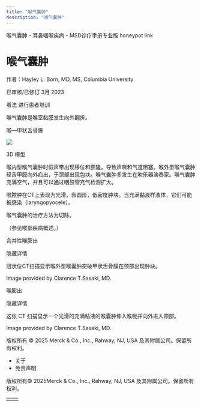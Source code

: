 ```yaml
---
title: "喉气囊肿"
description: "喉气囊肿"
---
```


﻿喉气囊肿 \- 耳鼻咽喉疾病 \- MSD诊疗手册专业版 honeypot link

# 喉气囊肿

作者：Hayley L. Born, MD, MS, Columbia University

已审核/已修订 3月 2023

看法 进行患者培训

喉气囊肿是喉室黏膜发生向外翻折。

喉—甲状舌骨膜

![](https://edge.sitecorecloud.io/mmanual-ssq1ci05/media/professional/images/b/i/o/biodigital-thyrohyoid-membrane-pv-sized_zh.jpg?thn=0&sc_lang=zh&mw=500)

3D 模型

喉内型喉气囊肿时假声带出现移位和膨隆，导致声嘶和气道阻塞。喉外型喉气囊肿经舌甲膜向外疝出，于颈部出现包块。喉气囊肿多发生在吹乐器演奏家。喉气囊肿充满空气，并且可以通过咽鼓管充气检测扩大。

喉脓肿在CT上表现为光滑，卵圆形，低密度肿块。当充满黏液样液体，它们可能被感染（laryngopyocele）。

喉气囊肿的治疗方法为切除。

（参见喉部疾病概述。）

合并性喉膨出



隐藏详情

冠状位CT扫描显示喉外型喉囊肿突破甲状舌骨膜在颈部出现肿块。

Image provided by Clarence T.Sasaki, MD.

喉膨出



隐藏详情

这张 CT 扫描显示一个光滑的充满粘液的喉囊肿伸入喉咙并向外进入颈部。

Image provided by Clarence T.Sasaki, MD.



版权所有 © 2025
Merck & Co., Inc., Rahway, NJ, USA 及其附属公司。保留所有权利。

- 关于
- 免责声明

版权所有© 2025Merck & Co., Inc., Rahway, NJ, USA 及其附属公司。保留所有权利。

|     |     |
| --- | --- |
|  |  |